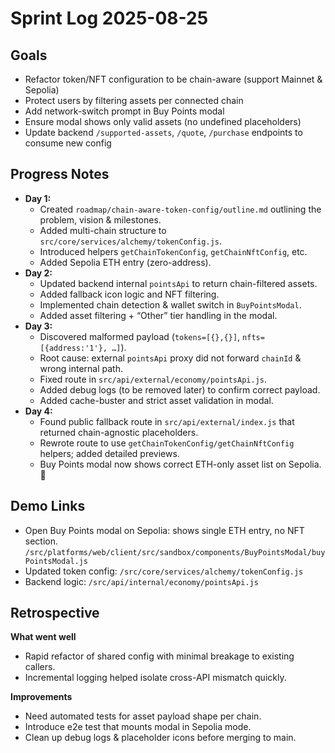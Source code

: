# Sprint Log 2025-08-25

## Goals
- Refactor token/NFT configuration to be chain-aware (support Mainnet & Sepolia)
- Protect users by filtering assets per connected chain
- Add network-switch prompt in Buy Points modal
- Ensure modal shows only valid assets (no undefined placeholders)
- Update backend `/supported-assets`, `/quote`, `/purchase` endpoints to consume new config

## Progress Notes
- **Day 1:**
  - Created `roadmap/chain-aware-token-config/outline.md` outlining the problem, vision & milestones.
  - Added multi-chain structure to `src/core/services/alchemy/tokenConfig.js`.
  - Introduced helpers `getChainTokenConfig`, `getChainNftConfig`, etc.
  - Added Sepolia ETH entry (zero-address).
- **Day 2:**
  - Updated backend internal `pointsApi` to return chain-filtered assets.
  - Added fallback icon logic and NFT filtering.
  - Implemented chain detection & wallet switch in `BuyPointsModal`.
  - Added asset filtering + “Other” tier handling in the modal.
- **Day 3:**
  - Discovered malformed payload (`tokens=[{},{}]`, `nfts=[{address:'1'}, …]`).
  - Root cause: external `pointsApi` proxy did not forward `chainId` & wrong internal path.
  - Fixed route in `src/api/external/economy/pointsApi.js`.
  - Added debug logs (to be removed later) to confirm correct payload.
  - Added cache-buster and strict asset validation in modal.
- **Day 4:**
  - Found public fallback route in `src/api/external/index.js` that returned chain-agnostic placeholders.
  - Rewrote route to use `getChainTokenConfig/getChainNftConfig` helpers; added detailed previews.
  - Buy Points modal now shows correct ETH-only asset list on Sepolia. 🎉

## Demo Links
- Open Buy Points modal on Sepolia: shows single ETH entry, no NFT section.<br>
  `/src/platforms/web/client/src/sandbox/components/BuyPointsModal/buyPointsModal.js`
- Updated token config: `/src/core/services/alchemy/tokenConfig.js`
- Backend logic: `/src/api/internal/economy/pointsApi.js`

## Retrospective
**What went well**
- Rapid refactor of shared config with minimal breakage to existing callers.
- Incremental logging helped isolate cross-API mismatch quickly.

**Improvements**
- Need automated tests for asset payload shape per chain.
- Introduce e2e test that mounts modal in Sepolia mode.
- Clean up debug logs & placeholder icons before merging to main.
